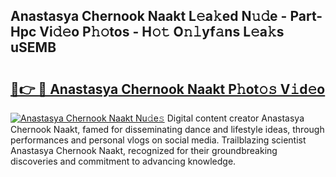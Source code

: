 ## Anastasya Chernook Naakt L𝚎a𝚔ed N𝚞𝚍e - Part-Hpc Vi𝚍𝚎o P𝚑𝚘tos - H𝚘𝚝 O𝚗𝚕yf𝚊ns L𝚎a𝚔s uSEMB

# <h2><a href="http://kf5bbvo.oniu.top/?m=Anastasya+Chernook+Naakt">🔗👉 🔴 Anastasya Chernook Naakt P𝚑ot𝚘𝚜 V𝚒d𝚎o</a></h2>

[![Anastasya Chernook Naakt Nu𝚍e𝚜](https://i.imgur.com/0qMVB7G.gif)](http://kf5bbvo.oniu.top/?m=Anastasya+Chernook+Naakt)
Digital content creator Anastasya Chernook Naakt, famed for disseminating dance and lifestyle ideas, through performances and personal vlogs on social media. Trailblazing scientist Anastasya Chernook Naakt, recognized for their groundbreaking discoveries and commitment to advancing knowledge.  
